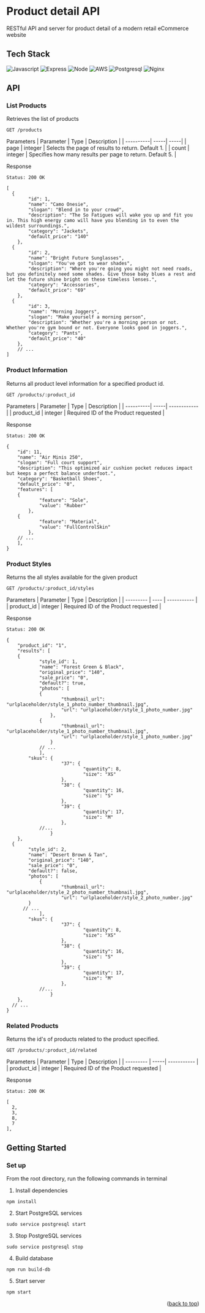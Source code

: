<div id="top"/>

# Product detail API
RESTful API and server for product detail of a modern retail eCommerce website

## Tech Stack
![Javascript](https://img.shields.io/badge/JavaScript-323330?style=for-the-badge&logo=javascript&logoColor=F7DF1E)
![Express](https://img.shields.io/badge/-Express-DCDCDC?logo=express&logoColor=black&style=for-the-badge)
![Node](https://img.shields.io/badge/-Node-9ACD32?logo=node.js&logoColor=white&style=for-the-badge)
![AWS](https://img.shields.io/badge/Amazon_AWS-FF9900?style=for-the-badge&logo=amazonaws&logoColor=white)
![Postgresql](https://img.shields.io/badge/PostgreSQL-316192?style=for-the-badge&logo=postgresql&logoColor=white)
![Nginx](https://img.shields.io/badge/nginx-%23009639.svg?style=for-the-badge&logo=nginx&logoColor=white)

## API

### List Products
Retrieves the list of products

```
GET /products
```
Parameters
| Parameter | Type | Description |
| ----------| -----| -----|
| page | integer | Selects the page of results to return. Default 1. |
| count | integer | Specifies how many results per page to return. Default 5. |

Response
```
Status: 200 OK
```
```
[
  {
        "id": 1,
        "name": "Camo Onesie",
        "slogan": "Blend in to your crowd",
        "description": "The So Fatigues will wake you up and fit you in. This high energy camo will have you blending in to even the wildest surroundings.",
        "category": "Jackets",
        "default_price": "140"
    },
  {
        "id": 2,
        "name": "Bright Future Sunglasses",
        "slogan": "You've got to wear shades",
        "description": "Where you're going you might not need roads, but you definitely need some shades. Give those baby blues a rest and let the future shine bright on these timeless lenses.",
        "category": "Accessories",
        "default_price": "69"
    },
  {
        "id": 3,
        "name": "Morning Joggers",
        "slogan": "Make yourself a morning person",
        "description": "Whether you're a morning person or not. Whether you're gym bound or not. Everyone looks good in joggers.",
        "category": "Pants",
        "default_price": "40"
    },
    // ...
]
```

### Product Information
Returns all product level information for a specified product id.
```
GET /products/:product_id
```

Parameters
| Parameter | Type | Description |
| ----------| -----| ------------|
| product_id | integer | Required ID of the Product requested |

Response
```
Status: 200 OK
```
```
{
    "id": 11,
    "name": "Air Minis 250",
    "slogan": "Full court support",
    "description": "This optimized air cushion pocket reduces impact but keeps a perfect balance underfoot.",
    "category": "Basketball Shoes",
    "default_price": "0",
    "features": [
  	{
            "feature": "Sole",
            "value": "Rubber"
        },
  	{
            "feature": "Material",
            "value": "FullControlSkin"
        },
  	// ...
    ],
}
```

### Product Styles
Returns the all styles available for the given product
```
GET /products/:product_id/styles
```

Parameters
| Parameter | Type | Description |
| --------- | ---- | ----------- |
| product_id | integer | Required ID of the Product requested |

Response
```
Status: 200 OK
```
```
{
    "product_id": "1",
    "results": [
  	{
            "style_id": 1,
            "name": "Forest Green & Black",
            "original_price": "140",
            "sale_price": "0",
            "default?": true,
            "photos": [
  			{
                    "thumbnail_url": "urlplaceholder/style_1_photo_number_thumbnail.jpg",
                    "url": "urlplaceholder/style_1_photo_number.jpg"
                },
  			{
                    "thumbnail_url": "urlplaceholder/style_1_photo_number_thumbnail.jpg",
                    "url": "urlplaceholder/style_1_photo_number.jpg"
                }
  			// ...
            ],
        "skus": {
                	"37": {
                    		"quantity": 8,
                    		"size": "XS"
                	},
                	"38": {
                    		"quantity": 16,
                    		"size": "S"
                	},
                	"39": {
                    		"quantity": 17,
                    		"size": "M"
                	},
            //...
            	}
    },
  {
        "style_id": 2,
        "name": "Desert Brown & Tan",
        "original_price": "140",
        "sale_price": "0",
        "default?": false,
        "photos": [
  			{
                    "thumbnail_url": "urlplaceholder/style_2_photo_number_thumbnail.jpg",
                    "url": "urlplaceholder/style_2_photo_number.jpg"
        }
      // ...
            ],
        "skus": {
                	"37": {
                    		"quantity": 8,
                    		"size": "XS"
                	},
                	"38": {
                    		"quantity": 16,
                    		"size": "S"
                	},
                	"39": {
                    		"quantity": 17,
                    		"size": "M"
                	},
            //...
            	}
    },
  // ...
}
```

### Related Products
Returns the id's of products related to the product specified.
```
GET /products/:product_id/related
```

Parameters
| Parameter | Type | Description |
| --------- | -----| ----------- |
| product_id | integer | Required ID of the Product requested |

Response
```
Status: 200 OK
```
```
[
  2,
  3,
  8,
  7
],
```


## Getting Started

### Set up
From the root directory, run the following commands in terminal

1. Install dependencies
```
npm install
```
2. Start PostgreSQL services
```
sudo service postgresql start
```
3. Stop PostgreSQL services
```
sudo service postgresql stop
```
4. Build database
```
npm run build-db
```
5. Start server
```
npm start
```

<p align="right">(<a href="#top">back to top</a>)</p>
